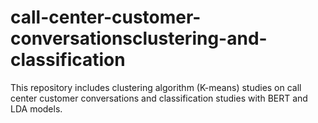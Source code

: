 # call-center-customer-conversationsclustering-and-classification
This repository includes clustering algorithm (K-means) studies on call center customer conversations and classification studies with BERT and LDA models.
